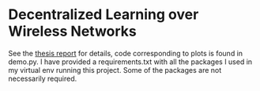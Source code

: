 # Decentralized Learning over Wireless Networks

See the [thesis report](https://liu.diva-portal.org/smash/record.jsf?dswid=-9078&pid=diva2%3A1780605&c=3&searchType=SIMPLE&language=en&query=martin+dahl&af=%5B%5D&aq=%5B%5B%5D%5D&aq2=%5B%5B%5D%5D&aqe=%5B%5D&noOfRows=50&sortOrder=author_sort_asc&sortOrder2=title_sort_asc&onlyFullText=false&sf=all) for details, code corresponding to plots is found in demo.py. 
I have provided a requirements.txt with all the packages I used in my virtual env running this project. Some of the packages are not necessarily required.

